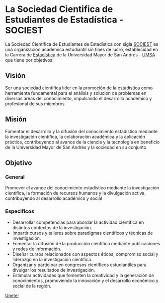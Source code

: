 # La Sociedad Cientifica de Estudiantes de Estadística - SOCIEST

La Sociedad Cientifica de Estudiantes de Estadística con sigla [SOCIEST](https://sociest.org) es una organizacion academica estudiantil sin fines de lucro, establecidad en la Carrera de [Estadística](https://estadistica.umsa.bo) de la Universidad Mayor de San Andres - [UMSA](https://umsa.bo) que tiene por objetivos.
## Visión
Ser una sociedad científica líder en la promoción de la estadística como herramienta fundamental para el análisis y solución de problemas en diversas áreas del conocimiento, impulsando el desarrollo académico y profesional de sus miembros

## Misión
Fomentar el desarrollo y la difusión del conocimiento estadístico mediante la investigación científica, la colaboración académica y la aplicación práctica, contribuyendo al avance de la ciencia y la tecnología en beneficio de la Universidad Mayor de San Andrés y la sociedad en su conjunto.

## Objetivo
### General
Promover el avance del conocimiento estadístico mediante la investigación científica, la formación de recursos humanos y la divulgación activa, contribuyendo al desarrollo académico y social

### Especificos
- Desarrollar competencias para abordar la actividad científica en distintos contextos de la investigación.
- Impartir cursos y talleres sobre paradigmas científicos y técnicas de investigación.
- Fomentar la difusión de la producción científica mediante publicaciones y redes de información.
- Diseñar cursos relacionados con aspectos éticos, compromiso social y liderazgo en la investigación científica.
- Organizar y participar en congresos científicos estudiantiles para divulgar los resultados de investigación.
- Estimular actividades que fomenten la creatividad y la generación de conocimientos, promoviendo la innovación y el desarrollo económico y social de la región.


[Unete!](https://forms.gle/YDZCM5fZ87YDewPD9)


